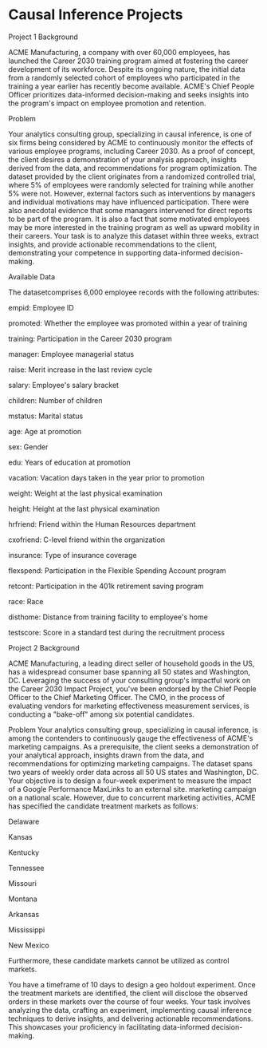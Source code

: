 # Causal Inference Projects

Project 1 Background

ACME Manufacturing, a company with over 60,000 employees, has launched the Career 2030 training program aimed at fostering the career development of its workforce. Despite its ongoing nature, the initial data from a randomly selected cohort of employees who participated in the training a year earlier has recently become available. ACME's Chief People Officer prioritizes data-informed decision-making and seeks insights into the program's impact on employee promotion and retention.

Problem

Your analytics consulting group, specializing in causal inference, is one of six firms being considered by ACME to continuously monitor the effects of various employee programs, including Career 2030. As a proof of concept, the client desires a demonstration of your analysis approach, insights derived from the data, and recommendations for program optimization. The dataset provided by the client originates from a randomized controlled trial, where 5% of employees were randomly selected for training while another 5% were not. However, external factors such as interventions by managers and individual motivations may have influenced participation. There were also anecdotal evidence that some managers intervened for direct reports to be part of the program. It is also a fact that some motivated employees may be more interested in the training program as well as upward mobility in their careers. Your task is to analyze this dataset within three weeks, extract insights, and provide actionable recommendations to the client, demonstrating your competence in supporting data-informed decision-making.

Available Data

The datasetcomprises 6,000 employee records with the following attributes:

empid: Employee ID

promoted: Whether the employee was promoted within a year of training

training: Participation in the Career 2030 program

manager: Employee managerial status

raise: Merit increase in the last review cycle

salary: Employee's salary bracket

children: Number of children

mstatus: Marital status

age: Age at promotion

sex: Gender

edu: Years of education at promotion

vacation: Vacation days taken in the year prior to promotion

weight: Weight at the last physical examination

height: Height at the last physical examination

hrfriend: Friend within the Human Resources department

cxofriend: C-level friend within the organization

insurance: Type of insurance coverage

flexspend: Participation in the Flexible Spending Account program

retcont: Participation in the 401k retirement saving program

race: Race

disthome: Distance from training facility to employee's home

testscore: Score in a standard test during the recruitment process

Project 2 Background

ACME Manufacturing, a leading direct seller of household goods in the US, has a widespread consumer base spanning all 50 states and Washington, DC. Leveraging the success of your consulting group's impactful work on the Career 2030 Impact Project, you've been endorsed by the Chief People Officer to the Chief Marketing Officer. The CMO, in the process of evaluating vendors for marketing effectiveness measurement services, is conducting a "bake-off" among six potential candidates.

Problem
Your analytics consulting group, specializing in causal inference, is among the contenders to continuously gauge the effectiveness of ACME's marketing campaigns. As a prerequisite, the client seeks a demonstration of your analytical approach, insights drawn from the data, and recommendations for optimizing marketing campaigns. The dataset spans two years of weekly order data across all 50 US states and Washington, DC. Your objective is to design a four-week experiment to measure the impact of a Google Performance MaxLinks to an external site. marketing campaign on a national scale. However, due to concurrent marketing activities, ACME has specified the candidate treatment markets as follows:

Delaware

Kansas

Kentucky

Tennessee

Missouri

Montana

Arkansas

Mississippi

New Mexico

Furthermore, these candidate markets cannot be utilized as control markets.

You have a timeframe of 10 days to design a geo holdout experiment. Once the treatment markets are identified, the client will disclose the observed orders in these markets over the course of four weeks. Your task involves analyzing the data, crafting an experiment, implementing causal inference techniques to derive insights, and delivering actionable recommendations. This showcases your proficiency in facilitating data-informed decision-making.

